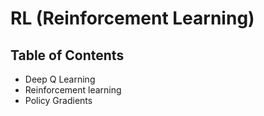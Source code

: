 # RL (Reinforcement Learning)

## Table of Contents

* Deep Q Learning
* Reinforcement learning
* Policy Gradients
